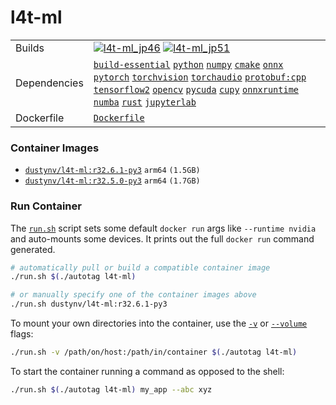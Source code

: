 # l4t-ml

|            |            |
|------------|------------|
| Builds | [![`l4t-ml_jp46`](https://img.shields.io/github/actions/workflow/status/dusty-nv/jetson-containers/l4t-ml_jp46.yml?label=l4t-ml_jp46)](https://github.com/dusty-nv/jetson-containers/actions/workflows/l4t-ml_jp46.yml) [![`l4t-ml_jp51`](https://img.shields.io/github/actions/workflow/status/dusty-nv/jetson-containers/l4t-ml_jp51.yml?label=l4t-ml_jp51)](https://github.com/dusty-nv/jetson-containers/actions/workflows/l4t-ml_jp51.yml) |
| Dependencies | [`build-essential`](/packages/build-essential) [`python`](/packages/python) [`numpy`](/packages/numpy) [`cmake`](/packages/cmake/cmake_pip) [`onnx`](/packages/onnx) [`pytorch`](/packages/pytorch) [`torchvision`](/packages/pytorch/torchvision) [`torchaudio`](/packages/pytorch/torchaudio) [`protobuf:cpp`](/packages/protobuf/protobuf_cpp) [`tensorflow2`](/packages/tensorflow) [`opencv`](/packages/opencv) [`pycuda`](/packages/pycuda) [`cupy`](/packages/cupy) [`onnxruntime`](/packages/onnxruntime) [`numba`](/packages/numba) [`rust`](/packages/rust) [`jupyterlab`](/packages/jupyterlab) |
| Dockerfile | [`Dockerfile`](Dockerfile) |
### Container Images
- [`dustynv/l4t-ml:r32.6.1-py3`](https://hub.docker.com/r/dustynv/l4t-ml/tags)  `arm64`  `(1.5GB)`
- [`dustynv/l4t-ml:r32.5.0-py3`](https://hub.docker.com/r/dustynv/l4t-ml/tags)  `arm64`  `(1.7GB)`

### Run Container
The [`run.sh`](/run.sh) script sets some default `docker run` args like `--runtime nvidia` and auto-mounts some devices.  It prints out the full `docker run` command generated.
```bash
# automatically pull or build a compatible container image
./run.sh $(./autotag l4t-ml)

# or manually specify one of the container images above
./run.sh dustynv/l4t-ml:r32.6.1-py3
```
To mount your own directories into the container, use the [`-v`](https://docs.docker.com/engine/reference/commandline/run/#volume) or [`--volume`](https://docs.docker.com/engine/reference/commandline/run/#volume) flags:
```bash
./run.sh -v /path/on/host:/path/in/container $(./autotag l4t-ml)
```
To start the container running a command as opposed to the shell:
```bash
./run.sh $(./autotag l4t-ml) my_app --abc xyz
```
